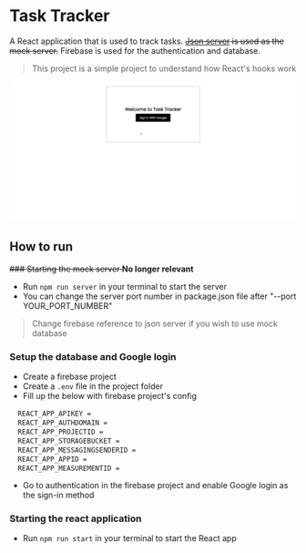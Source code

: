 # Task Tracker
A React application that is used to track tasks. <del>[Json server](https://github.com/typicode/json-server) is used as the mock server.</del> Firebase is used for the authentication and database.
> This project is a simple project to understand how React's hooks work

![Showcase](./img/showcase2.gif)

## How to run 

<del> ### Starting the mock server </del> **No longer relevant**
- Run `npm run server` in your terminal to start the server
- You can change the server port number in package.json file after "--port YOUR_PORT_NUMBER"
> Change firebase reference to json server if you wish to use mock database

### Setup the database and Google login

- Create a firebase project
- Create a `.env` file in the project folder
- Fill up the below with firebase project's config
```
  REACT_APP_APIKEY = 
  REACT_APP_AUTHDOMAIN = 
  REACT_APP_PROJECTID = 
  REACT_APP_STORAGEBUCKET = 
  REACT_APP_MESSAGINGSENDERID = 
  REACT_APP_APPID = 
  REACT_APP_MEASUREMENTID = 
```
- Go to authentication in the firebase project and enable Google login as the sign-in method

### Starting the react application
- Run `npm run start` in your terminal to start the React app